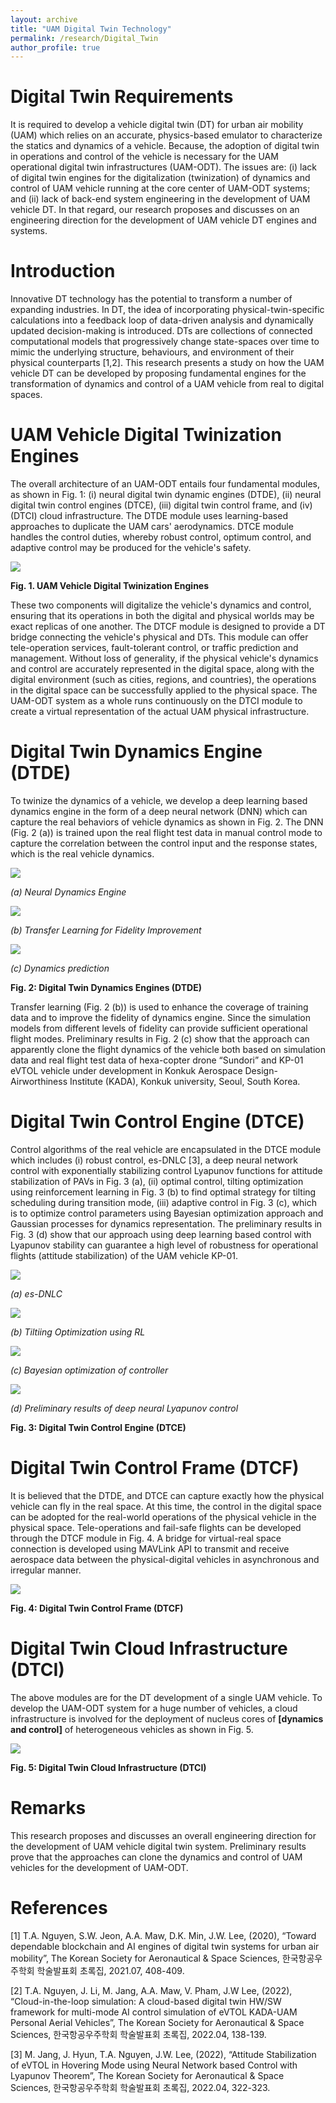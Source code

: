 ```yaml
---
layout: archive
title: "UAM Digital Twin Technology"
permalink: /research/Digital_Twin
author_profile: true
---
```



# Digital Twin Requirements

It is required to develop a vehicle digital twin (DT) for urban air mobility (UAM) which relies on an accurate, physics-based emulator to characterize the statics and dynamics of a vehicle. Because, the adoption of digital twin in operations and control of the vehicle is necessary for the UAM operational digital twin infrastructures (UAM-ODT). The issues are: (i) lack of digital twin engines for the digitalization (twinization) of dynamics and control of UAM vehicle running at the core center of UAM-ODT systems; and (ii) lack of back-end system engineering in the development of UAM vehicle DT. In that regard, our research proposes and discusses on an engineering direction for the development of UAM vehicle DT engines and systems.

# Introduction

Innovative DT technology has the potential to transform a number of expanding industries. In DT, the idea of incorporating physical-twin-specific calculations into a feedback loop of data-driven analysis and dynamically updated decision-making is introduced. DTs are collections of connected computational models that progressively change state-spaces over time to mimic the underlying structure, behaviours, and environment of their physical counterparts [1,2]. This research presents a study on how the UAM vehicle DT can be developed by proposing fundamental engines for the transformation of dynamics and control of a UAM vehicle from real to digital spaces.

# UAM Vehicle Digital Twinization Engines

The overall architecture of an UAM-ODT entails four fundamental modules, as shown in Fig. 1: (i) neural digital twin dynamic engines (DTDE), (ii) neural digital twin control engines (DTCE), (iii) digital twin control frame, and (iv)  (DTCI) cloud infrastructure. The DTDE module uses learning-based approaches to duplicate the UAM cars' aerodynamics. DTCE module handles the control duties, whereby robust control, optimum control, and adaptive control may be produced for the vehicle's safety.

![](../assets/img/UAM_ODT.png)

**Fig. 1. UAM Vehicle Digital Twinization Engines**

These two components will digitalize the vehicle's dynamics and control, ensuring that its operations in both the digital and physical worlds may be exact replicas of one another. The DTCF module is designed to provide a DT bridge connecting the vehicle's physical and DTs. This module can offer tele-operation services, fault-tolerant control, or traffic prediction and management. Without loss of generality, if the physical vehicle's dynamics and control are accurately represented in the digital space, along with the digital environment (such as cities, regions, and countries), the operations in the digital space can be successfully applied to the physical space. The UAM-ODT system as a whole runs continuously on the DTCI module to create a virtual representation of the actual UAM physical infrastructure.

# Digital Twin Dynamics Engine (DTDE)

To twinize the dynamics of a vehicle, we develop a deep learning based dynamics engine in the form of a deep neural network (DNN) which can capture the real behaviors of vehicle dynamics as shown in Fig. 2. The DNN (Fig. 2 (a)) is trained upon the real flight test data in manual control mode to capture the correlation between the control input and the response states, which is the real vehicle dynamics.

![](../assets/img/DTDE.png)

*(a) Neural Dynamics Engine*

![](../assets/img/DTDE_Transfer_Learning.png)

*(b) Transfer Learning for Fidelity Improvement*

![](../assets/img/DTDE_Dynamics_Prediction.png)

*(c) Dynamics prediction*

**Fig. 2: Digital Twin Dynamics Engines (DTDE)**

Transfer learning (Fig. 2 (b)) is used to enhance the coverage of training data and to improve the fidelity of dynamics engine. Since the simulation models from different levels of fidelity can provide sufficient operational flight modes. Preliminary results in Fig. 2 (c) show that the approach can apparently clone the flight dynamics of the vehicle both based on simulation data and real flight test data of hexa-copter drone “Sundori” and KP-01 eVTOL vehicle under development in Konkuk Aerospace Design-Airworthiness Institute (KADA), Konkuk university, Seoul, South Korea.  

# Digital Twin Control Engine (DTCE)

Control algorithms of the real vehicle are encapsulated in the DTCE module which includes (i) robust control, es-DNLC [3], a deep neural network control with exponentially stabilizing control Lyapunov functions for attitude stabilization of PAVs in Fig. 3 (a), (ii) optimal control, tilting optimization using reinforcement learning in Fig. 3 (b) to find optimal strategy for tilting scheduling during transition mode, (iii) adaptive control in Fig. 3 (c), which is to optimize control parameters using Bayesian optimization approach and Gaussian processes for dynamics representation.
The preliminary results in Fig. 3 (d) show that our approach using deep learning based control with Lyapunov stability can guarantee a high level of robustness for operational flights (attitude stabilization) of the UAM vehicle KP-01.

![](../assets/img/Control_Robust.png)

*(a) es-DNLC*

![](../assets/img/Control_Optimal.png)

*(b) Tiltiing Optimization using RL*

![](../assets/img/Control_Adaptive_Optimization.png)

*(c) Bayesian optimization of controller*

![](../assets/img/Preliminary_Results_DTCE.png)

*(d) Preliminary results of deep neural Lyapunov control*

**Fig. 3: Digital Twin Control Engine (DTCE)**

# Digital Twin Control Frame (DTCF)

It is believed that the DTDE, and DTCE can capture exactly how the physical vehicle can fly in the real space. At this time, the control in the digital space can be adopted for the real-world operations of the physical vehicle in the physical space. Tele-operations and fail-safe flights can be developed through the DTCF module in Fig. 4.  A bridge for virtual-real space connection is developed using MAVLink API to transmit and receive aerospace data between the physical-digital vehicles in asynchronous and irregular manner.

![](../assets/img/DTCF.png)

**Fig. 4: Digital Twin Control Frame (DTCF)**

# Digital Twin Cloud Infrastructure (DTCI)

The above modules are for the DT development of a single UAM vehicle. To develop the UAM-ODT system for a huge number of vehicles, a cloud infrastructure is involved for the deployment of nucleus cores of **[dynamics and control]** of heterogeneous vehicles as shown in Fig. 5.

![](../assets/img/DTCI.png)

**Fig. 5: Digital Twin Cloud Infrastructure (DTCI)**

# Remarks

This research proposes and discusses an overall engineering direction for the development of UAM vehicle digital twin system. Preliminary results prove that the approaches can clone the dynamics and control of UAM vehicles for the development of UAM-ODT.

# References

[1] T.A. Nguyen, S.W. Jeon, A.A. Maw, D.K. Min, J.W. Lee, (2020), “Toward dependable blockchain and AI engines of digital twin systems for urban air mobility”, The Korean Society for Aeronautical & Space Sciences, 한국항공우주학회 학술발표회 초록집, 2021.07, 408-409.

[2] T.A. Nguyen, J. Li, M. Jang, A.A. Maw, V. Pham, J.W Lee, (2022), “Cloud-in-the-loop simulation: A cloud-based digital twin HW/SW framework for multi-mode AI control simulation of eVTOL KADA-UAM Personal Aerial Vehicles”, The Korean Society for Aeronautical & Space Sciences, 한국항공우주학회 학술발표회 초록집, 2022.04, 138-139.

[3] M. Jang, J. Hyun, T.A. Nguyen, J.W. Lee, (2022), “Attitude Stabilization of eVTOL in Hovering Mode using Neural Network based Control with Lyapunov Theorem”, The Korean Society for Aeronautical & Space Sciences, 한국항공우주학회 학술발표회 초록집, 2022.04, 322-323.
